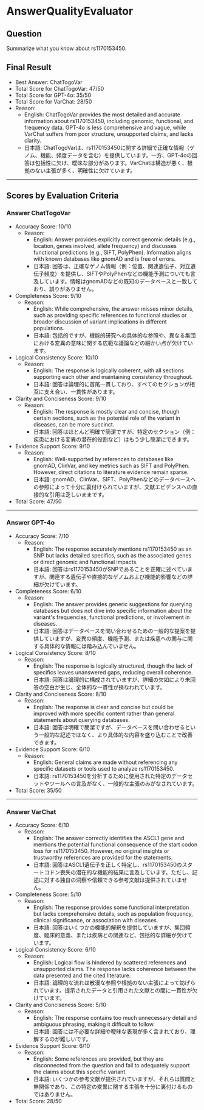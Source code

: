 # AnswerQualityEvaluator

## Question

Summarize what you know about rs1170153450.

## Final Result

- Best Answer: ChatTogoVar
- Total Score for ChatTogoVar: 47/50
- Total Score for GPT-4o: 35/50
- Total Score for VarChat: 28/50
- Reason:
  - English: ChatTogoVar provides the most detailed and accurate information about rs1170153450, including genomic, functional, and frequency data. GPT-4o is less comprehensive and vague, while VarChat suffers from poor structure, unsupported claims, and lacks clarity. 
  - 日本語: ChatTogoVarは、rs1170153450に関する詳細で正確な情報（ゲノム、機能、頻度データを含む）を提供しています。一方、GPT-4oの回答は包括性に欠け、曖昧な部分があります。VarChatは構造が悪く、根拠のない主張が多く、明確性に欠けています。

---

## Scores by Evaluation Criteria

### Answer ChatTogoVar
- Accuracy Score: 10/10
  - Reason: 
    - English: Answer provides explicitly correct genomic details (e.g., location, genes involved, allele frequency) and discusses functional predictions (e.g., SIFT, PolyPhen). Information aligns with known databases like gnomAD and is free of errors. 
    - 日本語: 回答は、正確なゲノム情報（例：位置、関連遺伝子、対立遺伝子頻度）を提供し、SIFTやPolyPhenなどの機能予測についても言及しています。情報はgnomADなどの既知のデータベースと一致しており、誤りがありません。
- Completeness Score: 9/10
  - Reason: 
    - English: While comprehensive, the answer misses minor details, such as providing specific references to functional studies or broader discussion of variant implications in different populations.  
    - 日本語: 包括的ですが、機能的研究への具体的な参照や、異なる集団における変異の意味に関する広範な議論などの細かい点が欠けています。
- Logical Consistency Score: 10/10
  - Reason: 
    - English: The response is logically coherent, with all sections supporting each other and maintaining consistency throughout. 
    - 日本語: 回答は論理的に首尾一貫しており、すべてのセクションが相互に支え合い、一貫性があります。
- Clarity and Conciseness Score: 9/10
  - Reason: 
    - English: The response is mostly clear and concise, though certain sections, such as the potential role of the variant in diseases, can be more succinct. 
    - 日本語: 回答はほとんど明確で簡潔ですが、特定のセクション（例：疾患における変異の潜在的役割など）はもう少し簡潔にできます。
- Evidence Support Score: 9/10
  - Reason: 
    - English: Well-supported by references to databases like gnomAD, ClinVar, and key metrics such as SIFT and PolyPhen. However, direct citations to literature evidence remain sparse. 
    - 日本語: gnomAD、ClinVar、SIFT、PolyPhenなどのデータベースへの参照によって十分に裏付けられていますが、文献エビデンスへの直接的な引用は乏しいままです。
- Total Score: 47/50

---

### Answer GPT-4o
- Accuracy Score: 7/10
  - Reason: 
    - English: The response accurately mentions rs1170153450 as an SNP but lacks detailed specifics, such as the associated genes or direct genomic and functional impacts. 
    - 日本語: 回答はrs1170153450がSNPであることを正確に述べていますが、関連する遺伝子や直接的なゲノムおよび機能的影響などの詳細が欠けています。
- Completeness Score: 6/10
  - Reason: 
    - English: The answer provides generic suggestions for querying databases but does not dive into specific information about the variant's frequencies, functional predictions, or involvement in diseases. 
    - 日本語: 回答はデータベースを問い合わせるための一般的な提案を提供していますが、変異の頻度、機能予測、または疾患への関与に関する具体的な情報には踏み込んでいません。
- Logical Consistency Score: 8/10
  - Reason: 
    - English: The response is logically structured, though the lack of specifics leaves unanswered gaps, reducing overall coherence. 
    - 日本語: 回答は論理的に構成されていますが、詳細の欠如により未回答の空白が生じ、全体的な一貫性が損なわれています。
- Clarity and Conciseness Score: 8/10
  - Reason: 
    - English: The response is clear and concise but could be improved with more specific content rather than general statements about querying databases. 
    - 日本語: 回答は明確で簡潔ですが、データベースを問い合わせるという一般的な記述ではなく、より具体的な内容を盛り込むことで改善できます。
- Evidence Support Score: 6/10
  - Reason: 
    - English: General claims are made without referencing any specific datasets or tools used to analyze rs1170153450. 
    - 日本語: rs1170153450を分析するために使用された特定のデータセットやツールへの言及がなく、一般的な主張のみがなされています。
- Total Score: 35/50

---

### Answer VarChat
- Accuracy Score: 6/10
  - Reason: 
    - English: The answer correctly identifies the ASCL1 gene and mentions the potential functional consequence of the start codon loss for rs1170153450. However, no original insights or trustworthy references are provided for the statements. 
    - 日本語: 回答はASCL1遺伝子を正しく特定し、rs1170153450のスタートコドン喪失の潜在的な機能的結果に言及しています。ただし、記述に対する独自の洞察や信頼できる参考文献は提供されていません。
- Completeness Score: 5/10
  - Reason: 
    - English: The response provides some functional interpretation but lacks comprehensive details, such as population frequency, clinical significance, or association with diseases. 
    - 日本語: 回答はいくつかの機能的解釈を提供していますが、集団頻度、臨床的意義、または疾病との関連など、包括的な詳細が欠けています。
- Logical Consistency Score: 6/10
  - Reason: 
    - English: Logical flow is hindered by scattered references and unsupported claims. The response lacks coherence between the data presented and the cited literature. 
    - 日本語: 論理的な流れは散漫な参照や根拠のない主張によって妨げられています。提示されたデータと引用された文献との間に一貫性が欠けています。
- Clarity and Conciseness Score: 5/10
  - Reason: 
    - English: The response contains too much unnecessary detail and ambiguous phrasing, making it difficult to follow. 
    - 日本語: 回答には不必要な詳細や曖昧な表現が多く含まれており、理解するのが難しいです。
- Evidence Support Score: 6/10
  - Reason: 
    - English: Some references are provided, but they are disconnected from the question and fail to adequately support the claims about this specific variant. 
    - 日本語: いくつかの参考文献が提供されていますが、それらは質問と無関係であり、この特定の変異に関する主張を十分に裏付けるものではありません。
- Total Score: 28/50